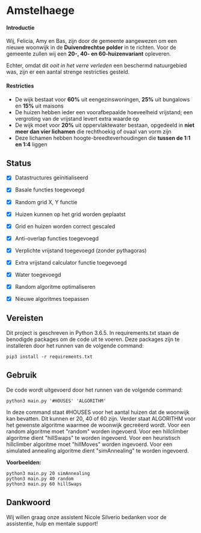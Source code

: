# Amstelhaege
#### Introductie
Wij, Felicia, Amy en Bas, zijn door de gemeente aangewezen om een nieuwe woonwijk in de **Duivendrechtse polder** in te richten. Voor de gemeente zullen wij een **20-, 40- en 60-huizenvariant** opleveren.

Echter, omdat dit *ooit in het verre verleden* een beschermd natuurgebied was, zijn er een aantal strenge restricties gesteld.

#### Restricties
* De wijk bestaat voor **60%** uit eengezinswoningen, **25%** uit bungalows en **15%** uit maisons
* De huizen hebben ieder een voorafbepaalde hoeveelheid vrijstand; een vergroting van de vrijstand levert extra waarde op
* De wijk moet voor **20%** uit oppervlaktewater bestaan, opgedeeld in **niet meer dan vier lichamen** die rechthoekig of ovaal van vorm zijn
* Deze lichamen hebben hoogte-breedteverhoudingen die **tussen de 1:1 en 1:4** liggen


## Status
- [x] Datastructures geïnitialiseerd
- [x] Basale functies toegevoegd
- [x] Random grid X, Y functie
- [x] Huizen kunnen op het grid worden geplaatst
- [x] Grid en huizen worden correct gescaled
- [x] Anti-overlap functies toegevoegd
- [x] Verplichte vrijstand toegevoegd (zonder pythagoras)
- [X] Extra vrijstand calculator functie toegevoegd
- [X] Water toegevoegd
- [X] Random algoritme optimaliseren
- [X] Nieuwe algoritmes toepassen


## Vereisten
Dit project is geschreven in Python 3.6.5. In requirements.txt staan de benodigde packages om de code uit te voeren. Deze packages zijn te installeren door het runnen van de volgende command:
```
pip3 install -r requirements.txt
```

## Gebruik
De code wordt uitgevoerd door het runnen van de volgende command:
```
python3 main.py '#HOUSES' 'ALGORITHM'
```
In deze command staat #HOUSES voor het aantal huizen dat de woonwijk kan bevatten.
Dit kunnen er 20, 40 of 60 zijn. Verder staat ALGORITHM voor het gewenste algoritme waarmee de woonwijk gecreëerd wordt. Voor een random algoritme moet "random" worden ingevoerd. Voor een hillclimber algoritme dient "hillSwaps" te worden ingevoerd. Voor een heuristisch hillclimber algoritme moet "hillMoves" worden ingevoerd. Voor een simulated annealing algoritme dient "simAnnealing" te worden ingevoerd.


**Voorbeelden:**
```
python3 main.py 20 simAnnealing
python3 main.py 40 random
python3 main.py 60 hillSwaps
```

## Dankwoord
Wij willen graag onze assistent Nicole Silverio bedanken voor de assistentie, hulp en mentale support!
